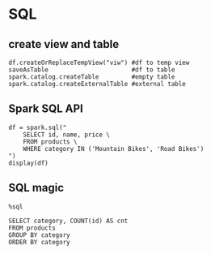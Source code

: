 # SQL

## create view and table
```
df.createOrReplaceTempView("viw") #df to temp view
saveAsTable                       #df to table
spark.catalog.createTable         #empty table
spark.catalog.createExternalTable #external table
```

## Spark SQL API
```
df = spark.sql("
    SELECT id, name, price \
    FROM products \
    WHERE category IN ('Mountain Bikes', 'Road Bikes')
")
display(df)
```

## SQL magic
```
%sql

SELECT category, COUNT(id) AS cnt
FROM products
GROUP BY category
ORDER BY category
```
